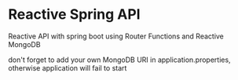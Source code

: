 # Reactive Spring API
Reactive API with spring boot using Router Functions and Reactive MongoDB

don't forget to add your own MongoDB URI in application.properties, otherwise application will fail to start
